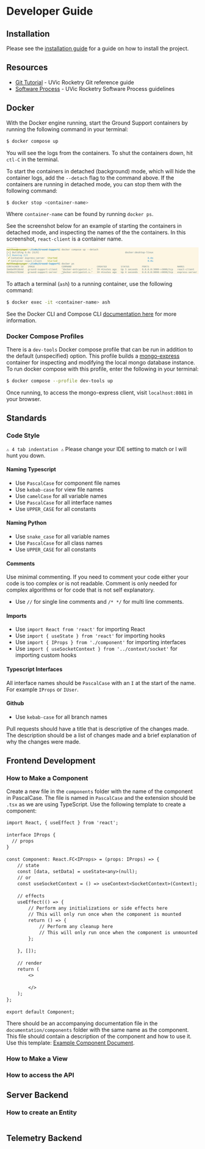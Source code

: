 # Developer Guide

## Installation

Please see the [installation guide](installation.md#developer-installation) for a guide on how to install the project.
## Resources
- [Git Tutorial](https://www.figma.com/proto/LAxam3HVit5yoHmCxu2xa2/Git?page-id=0%3A1&type=design&node-id=1-796&viewport=554%2C653%2C0.24&t=YB0SXZsT8TWyvT93-1&scaling=min-zoom&starting-point-node-id=1%3A19&mode=design) - UVic Rocketry Git reference guide
- [Software Process](https://docs.google.com/presentation/d/1gkJjfWnc6jsr0PQ29cYPVdIOYFZum4SubFt4X8ovL-o/edit#slide=id.g146cc2337ed_0_4) - UVic Rocketry Software Process guidelines

## Docker

With the Docker engine running, start the Ground Support containers by running the following command in your terminal: 

``` bash
$ docker compose up
```

You will see the logs from the containers. To shut the containers down, hit `ctl-C` in the terminal.

To start the containers in detached (background) mode, which will hide the container logs, add the `--detach` flag to the command above. If the containers are running in detached mode, you can stop them with the following command:

``` bash
$ docker stop <container-name>
```

Where `container-name` can be found by running `docker ps`.

See the screenshot below for an example of starting the containers in detached mode, and inspecting the names of the the containers. In this screenshot, `react-client` is a container name.

<p align="center">
    <img src="./assets/docker-detached-example.png" width="700"/>
</p>

To attach a terminal (`ash`) to a running container, use the following command:
``` bash
$ docker exec -it <container-name> ash
```

See the Docker CLI and Compose CLI [documentation here](https://docs.docker.com/reference/) for more information.

### Docker Compose Profiles

There is a `dev-tools` Docker compose profile that can be run in addition to the default (unspecified) option. This profile builds a [mongo-express](https://github.com/mongo-express/mongo-express) container for inspecting and modifying the local mongo database instance. To run docker compose with this profile, enter the following in your terminal:

``` bash
$ docker compose --profile dev-tools up
```

Once running, to access the mongo-express client, visit `localhost:8081` in your browser.

## Standards

### Code Style

`⚠️ 4 tab indentation ⚠️` Please change your IDE setting to match or I will hunt you down.

#### Naming Typescript
- Use `PascalCase` for component file names 
- Use `kebab-case` for view file names
- Use `camelCase` for all variable names
- Use `PascalCase` for all interface names
- Use `UPPER_CASE` for all constants

#### Naming Python
- Use `snake_case` for all variable names
- Use `PascalCase` for all class names
- Use `UPPER_CASE` for all constants

#### Comments
Use minimal commenting. If you need to comment your code either your code is too complex or is not readable. Comment is only needed for complex algorithms or for code that is not self explanatory. 

- Use `//` for single line comments and `/* */` for multi line comments.

#### Imports

- Use `import React from 'react'` for importing React
- Use `import { useState } from 'react'` for importing hooks
- Use `import { IProps } from './component'` for importing interfaces
- Use `import { useSocketContext } from '../context/socket'` for importing custom hooks

#### Typescript Interfaces
All interface names should be `PascalCase` with an `I` at the start of the name. For example `IProps` or `IUser`.

#### Github

- Use `kebab-case` for all branch names

Pull requests should have a title that is descriptive of the changes made. The description should be a list of changes made and a brief explanation of why the changes were made.

## Frontend Development


### How to Make a Component
Create a new file in the `components` folder with the name of the component in PascalCase. The file is named in `PascalCase` and the extension should be `.tsx` as we are using TypeScript. Use the following template to create a component:

```tsx
import React, { useEffect } from 'react';

interface IProps {
  // props
}

const Component: React.FC<IProps> = (props: IProps) => {
    // state
    const [data, setData] = useState<any>(null);
    // or 
    const useSocketContext = () => useContext<SocketContext>(Context);

    // effects
    useEffect(() => {
        // Perform any initializations or side effects here
        // This will only run once when the component is mounted
        return () => {
            // Perform any cleanup here
            // This will only run once when the component is unmounted
        };

    }, []);

    // render
    return (
        <>
        
        </>
    );
};

export default Component;
```
There should be an accompanying documentation file in the `documentation/components` folder with the same name as the component. This file should contain a description of the component and how to use it. Use this template: [Example Component Document](./components/exampleComponentDocumentation.md).
### How to Make a View

### How to access the API



## Server Backend 

### How to create an Entity
```tsx

```

## Telemetry Backend